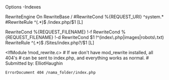 <IfModule mod_rewrite.c>
Options -Indexes

RewriteEngine On
RewriteBase /
#RewriteCond %{REQUEST_URI} ^system.*
#RewriteRule ^(.*)$ /index.php/$1 [L]

RewriteCond %{REQUEST_FILENAME} !-f
RewriteCond %{REQUEST_FILENAME} !-d
RewriteCond $1 !^(index\.php|images|robots\.txt)
RewriteRule ^(.*)$ /Sites/index.php?/$1 [L]
</IfModule> 

<IfModule !mod_rewrite.c>
    # If we don't have mod_rewrite installed, all 404's
    # can be sent to index.php, and everything works as normal.
    # Submitted by: ElliotHaughin

    ErrorDocument 404 /nama_folder/index.php
</IfModule> 
